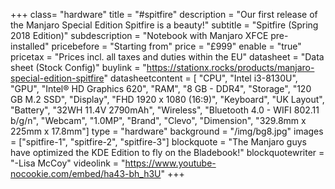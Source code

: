 +++
class= "hardware"
title = "#spitfire"
description = "Our first release of the Manjaro Special Edition Spitfire is a beauty!"
subtitle = "Spitfire (Spring 2018 Edition)"
subdescription = "Notebook with Manjaro XFCE pre-installed"
pricebefore = "Starting from"
price = "£999"
enable = "true"
pricetax = "Prices incl. all taxes and duties within the EU"
datasheet = "Data sheet (Stock Config)"
buylink = "https://stationx.rocks/products/manjaro-special-edition-spitfire"
datasheetcontent = [
	"CPU",
	"Intel i3-8130U",
	"GPU",
	"Intel® HD Graphics 620",
	"RAM",
	"8 GB - DDR4",
	"Storage",
	"120 GB M.2 SSD",
	"Display",
	"FHD 1920 x 1080 (16:9)",
	"Keyboard",
	"UK Layout",
	"Battery",
	"32WH 11.4V 2790mAh",
	"Wireless",
	"Bluetooth 4.0 - WIFI 802.11 b/g/n",
	"Webcam",
	"1.0MP",
	"Brand",
	"Clevo",
	"Dimension",
	"329.8mm x 225mm x 17.8mm"]
type = "hardware"
background = "/img/bg8.jpg"
images = ["spitfire-1", "spitfire-2", "spitfire-3"]
blockquote = "The Manjaro guys have optimized the KDE Edition to fly on the Bladebook!"
blockquotewriter = "-Lisa McCoy"
videolink = "https://www.youtube-nocookie.com/embed/ha43-bh_h3U"
+++

